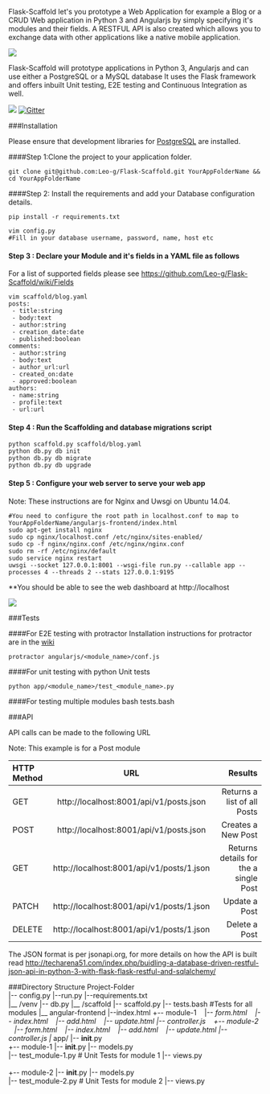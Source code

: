 Flask-Scaffold let's you prototype a Web Application for example a Blog or a CRUD Web application in Python 3 and Angularjs by simply specifying it's modules and their fields. A RESTFUL API  is also created which allows you to exchange data with other applications like a native mobile application.

![](http://i.imgur.com/gsOwlH5.png)

Flask-Scaffold will prototype applications in  Python 3, Angularjs and can use either a PostgreSQL or a MySQL database
It uses the Flask framework and offers inbuilt Unit testing, E2E testing and Continuous Integration as well.

![](https://travis-ci.org/Leo-G/Flask-Scaffold.svg?branch=master)
[![Gitter](https://badges.gitter.im/Leo-G/Flask-Scaffold.svg)](https://gitter.im/Leo-G/Flask-Scaffold?utm_source=badge&utm_medium=badge&utm_campaign=pr-badge&utm_content=badge)

###Installation

Please ensure that development libraries for [PostgreSQL](http://techarena51.com/index.php/flask-sqlalchemy-postgresql-tutorial/) are installed.

####Step 1:Clone the project to your application folder.

    git clone git@github.com:Leo-g/Flask-Scaffold.git YourAppFolderName && cd YourAppFolderName

####Step 2: Install the requirements and add your Database configuration details.
 
    pip install -r requirements.txt 
       
    vim config.py
    #Fill in your database username, password, name, host etc
      
#### Step 3 : Declare your Module and it's fields in a YAML file as follows

For a list of supported fields please see https://github.com/Leo-g/Flask-Scaffold/wiki/Fields

    vim scaffold/blog.yaml
    posts:
     - title:string
     - body:text
     - author:string
     - creation_date:date
     - published:boolean
    comments:
     - author:string
     - body:text
     - author_url:url
     - created_on:date
     - approved:boolean
    authors:
     - name:string
     - profile:text
     - url:url
    
#### Step 4 : Run the Scaffolding  and database migrations script

    python scaffold.py scaffold/blog.yaml   
    python db.py db init
    python db.py db migrate
    python db.py db upgrade
   
####  Step 5 : Configure your web server to serve your web app

Note: These instructions are for Nginx and Uwsgi on Ubuntu 14.04.

    #You need to configure the root path in localhost.conf to map to YourAppFolderName/angularjs-frontend/index.html 
    sudo apt-get install nginx
    sudo cp nginx/localhost.conf /etc/nginx/sites-enabled/
    sudo cp -f nginx/nginx.conf /etc/nginx/nginx.conf
    sudo rm -rf /etc/nginx/default
    sudo service nginx restart
    uwsgi --socket 127.0.0.1:8001 --wsgi-file run.py --callable app --processes 4 --threads 2 --stats 127.0.0.1:9195
    
**You should be able to see the web dashboard  at http://localhost

![](http://i.imgur.com/gsOwlH5.png)
   

###Tests
   
####For E2E testing with protractor
Installation instructions for protractor are in the [wiki](https://github.com/Leo-G/Flask-Scaffold/wiki/Headless-Testing-Angularjs-apps-with-Protractor-and-Selenium-on-Ubuntu-14.04)

    protractor angularjs/<module_name>/conf.js
    
####For unit testing with python Unit tests

    python app/<module_name>/test_<module_name>.py

####For testing multiple modules
    bash tests.bash

###API

API calls can be made to the following URL

Note: This example is for a Post module

| HTTP Method  | URL  | Results |
| :------------ |:---------------:| -----:|
| GET      | http://localhost:8001/api/v1/posts.json | Returns a list of all Posts |
| POST     | http://localhost:8001/api/v1/posts.json      |   Creates a New Post |
| GET | http://localhost:8001/api/v1/posts/1.json      | Returns details for the a single Post |
| PATCH | http://localhost:8001/api/v1/posts/1.json      | Update a Post |
| DELETE | http://localhost:8001/api/v1/posts/1.json      | Delete a Post |


The JSON format is per jsonapi.org, for more details on how the API is built read 	http://techarena51.com/index.php/buidling-a-database-driven-restful-json-api-in-python-3-with-flask-flask-restful-and-sqlalchemy/	
	     
###Directory Structure
        Project-Folder   
            |-- config.py
            |--run.py
            |--requirements.txt    
            |__ /venv 
            |-- db.py
            |__ /scaffold
            |-- scaffold.py
            |-- tests.bash    #Tests for all modules
            |__ angular-frontend
               |--index.html
               +-- module-1
                               |-- _form.html
                               |-- index.html
                               |-- add.html
                               |-- update.html 
                               |-- controller.js
               +-- module-2
                               |-- _form.html
                               |-- index.html
                               |-- add.html
                               |-- update.html
                               |-- controller.js
            |__ app/
                |-- __init__.py               
                +-- module-1
                    |-- __init__.py
                    |-- models.py           
                    |-- test_module-1.py  # Unit Tests for module 1
                    |-- views.py                  
                                
                +-- module-2
                    |-- __init__.py
                    |-- models.py           
                    |-- test_module-2.py  # Unit Tests for module 2
                    |-- views.py
                  
              

